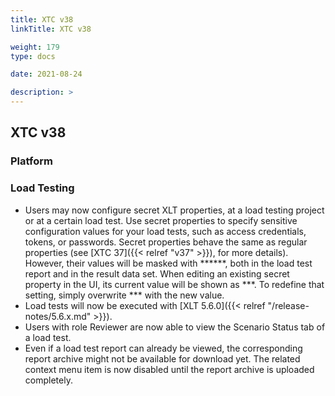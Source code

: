```yaml
---
title: XTC v38
linkTitle: XTC v38

weight: 179
type: docs

date: 2021-08-24

description: >
---
```


## XTC v38


### Platform
### Load Testing
- Users may now configure secret XLT properties, at a load testing project or at a certain load test. Use secret properties to specify sensitive configuration values for your load tests, such as access credentials, tokens, or passwords.
Secret properties behave the same as regular properties (see [XTC 37]({{< relref "v37" >}}), for more details). However, their values will be masked with ******, both in the load test report and in the result data set.
When editing an existing secret property in the UI, its current value will be shown as ***. To redefine that setting, simply overwrite *** with the new value.
- Load tests will now be executed with [XLT 5.6.0]({{< relref "/release-notes/5.6.x.md" >}}).
- Users with role Reviewer are now able to view the Scenario Status tab of a load test.
- Even if a load test report can already be viewed, the corresponding report archive might not be available for download yet. The related context menu item is now disabled until the report archive is uploaded completely.
